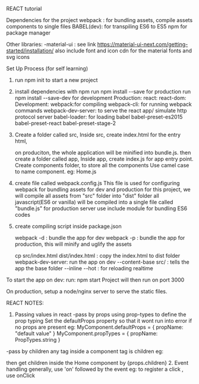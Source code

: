REACT tutorial

Dependencies for the project
webpack : for bundling assets, compile assets components to single files
BABEL(dev): for transpiling ES6 to ES5
npm for package manager


Other libraries:
-material-ui : see link
https://material-ui-next.com/getting-started/installation/
also include font and icon cdn for the material fonts and svg icons

Set Up Process (for self learning)
1. run npm init to start a new project
2. install dependencies with npm
	run npm install <dependencies> --save for production
	run npm install <dependencies> --save-dev for development
	Production:
		react:
		react-dom:
	Development:
		webpack:for compiling
		webpack-cli: for running webpack commands
		webpack-dev-server: to serve the react app/ simulate http protocol server
		babel-loader: for loading babel
		babel-preset-es2015
		babel-preset-react
		babel-preset-stage-2
3. Create a folder called src,
	Inside src, create index.html for the entry html,
	<script src="/app/bundle.js"></script>
	on produciton, the whole application will be minified into bundle.js.
	then create a folder called app,
	Inside app, create index.js for app entry point.
	Create components folder, to store all the components
	Use camel case to name component. eg: Home.js

4. create file called webpack.config.js
	This file is used for configuring webpack for bundling assets for dev and production
	for this project, we will compile all assets from "src" folder into "dist" folder
	all javascript(ES6 or vanilla) will be compiled into a single file called "bundle.js" for production server use
	include module for bundling ES6 codes

5. create compiling script inside package.json
	
	webpack -d : bundle the app for dev
	webpack -p : bundle the app for production, this will minify and uglify the assets

	cp src/index.html dist/index.html : copy the index.html to dist folder
	webpack-dev-server: run the app on dev
		--content-base src/ : tells the app the base folder
		--inline
		--hot : for reloading realtime


To start the app on dev:
run:  npm start
Project will then run on port 3000

On production, setup a node/nginx server to serve the static files.

REACT NOTES:
1. Passing values in react
-pass by props
using prop-types to define the prop typing
Set the defaultProps property so that it wont run into error if no props are present
eg: 
MyComponent.defaultProps = {
	propName: "default value"
}
MyComponent.propTypes = {
	propName: PropTypes.string
}

-pass by children 
any tag inside a component tag is children
eg: <Home>
		<div>
		</div>
	</Home>
then get children inside the Home component by
	{props.children}
2. Event handling
  generally, use 'on' followed by the event
  eg: to register a click , use onClick


